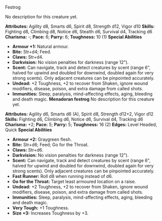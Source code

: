 Festrog

No description for this creature yet.

**Attributes:** Agility d8, Smarts d6, Spirit d8, Strength d12, Vigor
d10
**Skills:** Fighting d8, Climbing d8, Notice d6, Stealth d6, Survival
d4, Tracking d6
**Charisma:** -; **Pace:** 6; **Parry:** 6; **Toughness:** 10 (1)
**Special Abilities**
- **Armour +1:** Natural armour.
- **Bite:** Str+d4; Feed.
- **Claws:** Str+d4.
- **Darkvision:** No vision penalties for darkness (range 12").
- **Scent:** Can navigate, track and detect creatures by scent (range
6", halved for upwind and doubled for downwind, doubled again for very
strong scents). Only adjacent creatures can be pinpointed accurately.
- **Undead:** +2 Toughness, +2 to recover from Shaken, ignore wound
modifiers, disease, poison, and extra damage from called shots.
- **Immunities:** Sleep, paralysis, mind-affecting effects, aging,
bleeding and death magic.
**Menadoran festrog**
No description for this creature yet.

**Attributes:** Agility d6, Smarts d6 (A), Spirit d8, Strength d12+2,
Vigor d12
**Skills:** Fighting d6, Climbing d6, Notice d6, Survival d4, Tracking
d6
**Charisma:** +2; **Pace:** 5; **Parry:** 5; **Toughness:** 16 (2)
**Edges:** Level Headed, Quick
**Special Abilities**
- **Armour +2:** Graygreen flesh.
- **Bite:** Str+d6; Feed; Go for the Throat.
- **Claws:** Str+d6.
- **Darkvision:** No vision penalties for darkness (range 12").
- **Scent:** Can navigate, track and detect creatures by scent (range
6", halved for upwind and doubled for downwind, doubled again for very
strong scents). Only adjacent creatures can be pinpointed accurately.
- **Fast Runner:** Roll d8 when running instead of d6.
- **Go for the Throat:** Target least armoured location on a raise.
- **Undead:** +2 Toughness, +2 to recover from Shaken, ignore wound
modifiers, disease, poison, and extra damage from called shots.
- **Immunities:** Sleep, paralysis, mind-affecting effects, aging,
bleeding and death magic.
- **Very Tough:** +1 Toughness.
- **Size +3:** Increases Toughness by +3.

